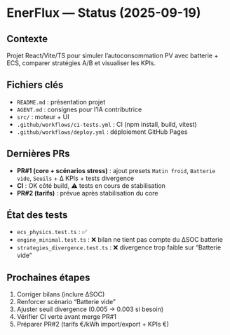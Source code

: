 # EnerFlux — Status (2025-09-19)

## Contexte
Projet React/Vite/TS pour simuler l’autoconsommation PV avec batterie + ECS, comparer stratégies A/B et visualiser les KPIs.

## Fichiers clés
- `README.md` : présentation projet
- `AGENT.md` : consignes pour l’IA contributrice
- `src/` : moteur + UI
- `.github/workflows/ci-tests.yml` : CI (npm install, build, vitest)
- `.github/workflows/deploy.yml` : déploiement GitHub Pages

## Dernières PRs
- **PR#1 (core + scénarios stress)** : ajout presets `Matin froid`, `Batterie vide`, `Seuils` + Δ KPIs + tests divergence
- **CI** : OK côté build, ⚠️ tests en cours de stabilisation
- **PR#2 (tarifs)** : prévue après stabilisation du core

## État des tests
- `ecs_physics.test.ts` : ✅
- `engine_minimal.test.ts` : ❌ bilan ne tient pas compte du ΔSOC batterie
- `strategies_divergence.test.ts` : ❌ divergence trop faible sur “Batterie vide”

## Prochaines étapes
1. Corriger bilans (inclure ΔSOC)
2. Renforcer scénario “Batterie vide”
3. Ajuster seuil divergence (0.005 → 0.003 si besoin)
4. Vérifier CI verte avant merge PR#1
5. Préparer PR#2 (tarifs €/kWh import/export + KPIs €)
